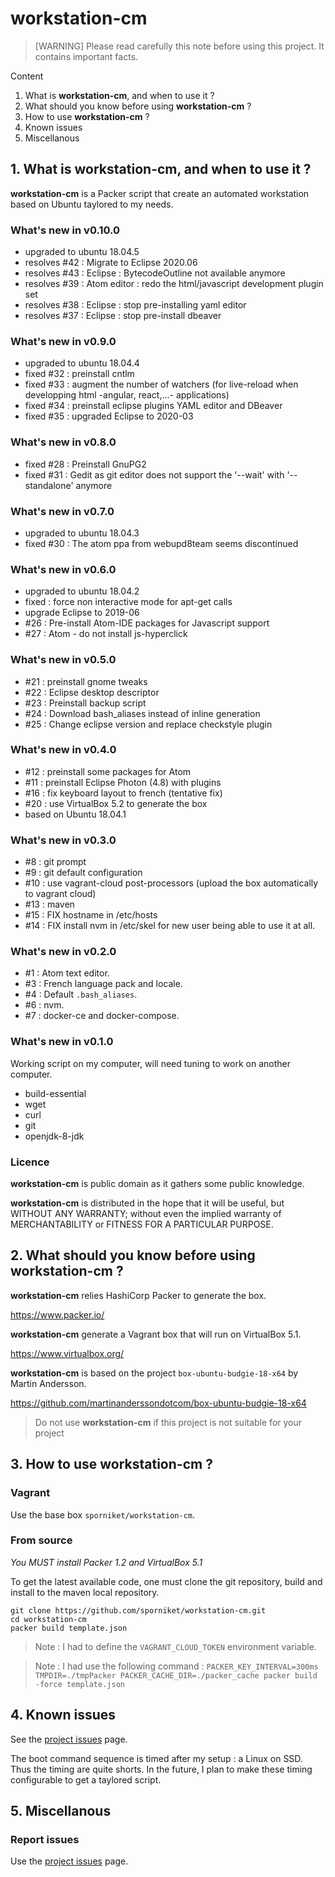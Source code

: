 # workstation-cm

> [WARNING] Please read carefully this note before using this project. It contains important facts.

Content

1. What is **workstation-cm**, and when to use it ?
2. What should you know before using **workstation-cm** ?
3. How to use **workstation-cm** ?
4. Known issues
5. Miscellanous

## 1. What is **workstation-cm**, and when to use it ?
**workstation-cm** is a Packer script that create an automated workstation based on Ubuntu taylored to my needs.

### What's new in v0.10.0

* upgraded to ubuntu 18.04.5
* resolves #42 : Migrate to Eclipse 2020.06
* resolves #43 : Eclipse : BytecodeOutline not available anymore
* resolves #39 : Atom editor : redo the html/javascript development plugin set
* resolves #38 : Eclipse : stop pre-installing yaml editor
* resolves #37 : Eclipse : stop pre-install dbeaver

### What's new in v0.9.0

* upgraded to ubuntu 18.04.4
* fixed #32 : preinstall cntlm
* fixed #33 : augment the number of watchers (for live-reload when developping html -angular, react,...- applications)
* fixed #34 : preinstall eclipse plugins YAML editor and DBeaver
* fixed #35 : upgraded Eclipse to 2020-03

### What's new in v0.8.0

* fixed #28 : Preinstall GnuPG2
* fixed #31 : Gedit as git editor does not support the '--wait' with '--standalone' anymore

### What's new in v0.7.0

* upgraded to ubuntu 18.04.3
* fixed #30 : The atom ppa from webupd8team seems discontinued

### What's new in v0.6.0

* upgraded to ubuntu 18.04.2
* fixed : force non interactive mode for apt-get calls
* upgrade Eclipse to 2019-06
* #26 : Pre-install Atom-IDE packages for Javascript support
* #27 : Atom - do not install js-hyperclick


### What's new in v0.5.0

* #21 : preinstall gnome tweaks
* #22 : Eclipse desktop descriptor
* #23 : Preinstall backup script
* #24 : Download bash_aliases instead of inline generation
* #25 : Change eclipse version and replace checkstyle plugin

### What's new in v0.4.0

* #12 : preinstall some packages for Atom
* #11 : preinstall Eclipse Photon (4.8) with plugins
* #16 : fix keyboard layout to french (tentative fix)
* #20 : use VirtualBox 5.2 to generate the box
* based on Ubuntu 18.04.1

### What's new in v0.3.0

* #8 : git prompt
* #9 : git default configuration
* #10 : use vagrant-cloud post-processors (upload the box automatically to vagrant cloud)
* #13 : maven
* #15 : FIX hostname in /etc/hosts
* #14 : FIX install nvm in /etc/skel for new user being able to use it at all.

### What's new in v0.2.0

* #1 : Atom text editor.
* #3 : French language pack and locale.
* #4 : Default `.bash_aliases`.
* #6 : nvm.
* #7 : docker-ce and docker-compose.

### What's new in v0.1.0

Working script on my computer, will need tuning to work on another computer.

* build-essential
* wget
* curl
* git
* openjdk-8-jdk

### Licence
 **workstation-cm** is public domain as it gathers some public knowledge.

 **workstation-cm** is distributed in the hope that it will be useful, but WITHOUT ANY WARRANTY; without
 even the implied warranty of MERCHANTABILITY or FITNESS FOR A PARTICULAR PURPOSE.


## 2. What should you know before using **workstation-cm** ?

**workstation-cm** relies HashiCorp Packer to generate the box.

https://www.packer.io/

**workstation-cm** generate a Vagrant box that will run on VirtualBox 5.1.

https://www.virtualbox.org/

**workstation-cm** is based on the project `box-ubuntu-budgie-18-x64` by Martin Andersson.

https://github.com/martinanderssondotcom/box-ubuntu-budgie-18-x64

> Do not use **workstation-cm** if this project is not suitable for your project

## 3. How to use **workstation-cm** ?

### Vagrant

Use the base box `sporniket/workstation-cm`.

### From source

_You MUST install Packer 1.2 and VirtualBox 5.1_

To get the latest available code, one must clone the git repository, build and install to the maven local repository.

	git clone https://github.com/sporniket/workstation-cm.git
	cd workstation-cm
	packer build template.json

  > Note : I had to define the `VAGRANT_CLOUD_TOKEN` environment variable.

  > Note : I had use the following command : `PACKER_KEY_INTERVAL=300ms TMPDIR=./tmpPacker PACKER_CACHE_DIR=./packer_cache packer build -force template.json`

## 4. Known issues

See the [project issues](https://github.com/sporniket/workstation-cm/issues) page.

The boot command sequence is timed after my setup : a Linux on SSD. Thus the timing are quite shorts. In the future, I plan to make these timing configurable to get a taylored script.

## 5. Miscellanous

### Report issues

Use the [project issues](https://github.com/sporniket/workstation-cm/issues) page.
